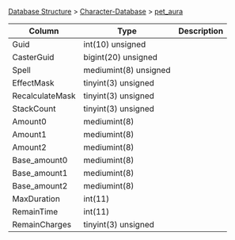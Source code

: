 [Database Structure](Database-Structure) > [Character-Database](Character-Database) > [pet_aura](pet_aura)

Column | Type | Description
--- | --- | ---
Guid | int(10) unsigned | 
CasterGuid | bigint(20) unsigned | 
Spell | mediumint(8) unsigned | 
EffectMask | tinyint(3) unsigned | 
RecalculateMask | tinyint(3) unsigned | 
StackCount | tinyint(3) unsigned | 
Amount0 | mediumint(8) | 
Amount1 | mediumint(8) | 
Amount2 | mediumint(8) | 
Base_amount0 | mediumint(8) | 
Base_amount1 | mediumint(8) | 
Base_amount2 | mediumint(8) | 
MaxDuration | int(11) | 
RemainTime | int(11) | 
RemainCharges | tinyint(3) unsigned | 
